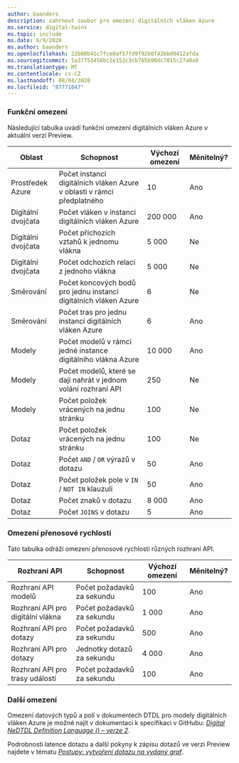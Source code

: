 ```yaml
---
author: baanders
description: zahrnout soubor pro omezení digitálních vláken Azure
ms.service: digital-twins
ms.topic: include
ms.date: 6/9/2020
ms.author: baanders
ms.openlocfilehash: 22b00b41c7fce0af57fd9f92b0f42bbd9412afda
ms.sourcegitcommit: 5a37753456bc2e152c3cb765b90dc7815c27a0a8
ms.translationtype: MT
ms.contentlocale: cs-CZ
ms.lasthandoff: 08/04/2020
ms.locfileid: "87771047"
---
```

### <a name="functional-limits"></a>Funkční omezení

Následující tabulka uvádí funkční omezení digitálních vláken Azure v aktuální verzi Preview.

| Oblast | Schopnost | Výchozí omezení | Měnitelný? |
| --- | --- | --- | --- |
| Prostředek Azure | Počet instancí digitálních vláken Azure v oblasti v rámci předplatného | 10 | Ano |
| Digitální dvojčata | Počet vláken v instanci digitálních vláken Azure | 200 000 | Ano |
| Digitální dvojčata | Počet příchozích vztahů k jednomu vlákna | 5 000 | Ne |
| Digitální dvojčata | Počet odchozích relací z jednoho vlákna | 5 000 | Ne |
| Směrování | Počet koncových bodů pro jednu instanci digitálních vláken Azure | 6 | Ne |
| Směrování | Počet tras pro jednu instanci digitálních vláken Azure | 6 | Ano |
| Modely | Počet modelů v rámci jedné instance digitálního vlákna Azure | 10 000 | Ano |
| Modely | Počet modelů, které se dají nahrát v jednom volání rozhraní API | 250 | Ne |
| Modely | Počet položek vrácených na jednu stránku | 100 | Ne |
| Dotaz | Počet položek vrácených na jednu stránku | 100 | Ne |
| Dotaz | Počet `AND`  /  `OR` výrazů v dotazu | 50 | Ano |
| Dotaz | Počet položek pole v `IN`  /  `NOT IN` klauzuli | 50 | Ano |
| Dotaz | Počet znaků v dotazu | 8 000 | Ano |
| Dotaz | Počet `JOINS` v dotazu | 5 | Ano |

### <a name="rate-limits"></a>Omezení přenosové rychlosti

Tato tabulka odráží omezení přenosové rychlosti různých rozhraní API.

| Rozhraní API | Schopnost | Výchozí omezení | Měnitelný? |
| --- | --- | --- | --- |
| Rozhraní API modelů | Počet požadavků za sekundu | 100 | Ano |
| Rozhraní API pro digitální vlákna | Počet požadavků za sekundu | 1 000 | Ano |
| Rozhraní API pro dotazy | Počet požadavků za sekundu | 500 | Ano |
| Rozhraní API pro dotazy | Jednotky dotazů za sekundu | 4 000 | Ano |
| Rozhraní API pro trasy událostí | Počet požadavků za sekundu | 100 | Ano |

### <a name="other-limits"></a>Další omezení

Omezení datových typů a polí v dokumentech DTDL pro modely digitálních vláken Azure je možné najít v dokumentaci k specifikaci v GitHubu: [*Digital NeDTDL Definition Language () – verze 2*](https://github.com/Azure/opendigitaltwins-dtdl/blob/master/DTDL/v2/dtdlv2.md).
 
Podrobnosti latence dotazu a další pokyny k zápisu dotazů ve verzi Preview najdete v tématu [*Postupy: vytvoření dotazu na vydaný graf*](../articles/digital-twins/how-to-query-graph.md).